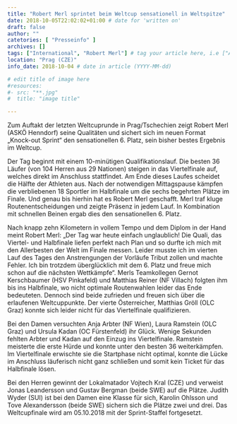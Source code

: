```yaml
---
title: "Robert Merl sprintet beim Weltcup sensationell in Weltspitze"
date: 2018-10-05T22:02:02+01:00 # date for 'written on'
draft: false
author: ""
catetories: [ "Presseinfo" ]
archives: []
tags: ["International", "Robert Merl"] # tag your article here, i.e ["Austria Cup", "Robert Merl"]
location: "Prag (CZE)"
info_date: 2018-10-04 # date in article (YYYY-MM-dd)

# edit title of image here
#resources:
#- src: "**.jpg"
#  title: "image title"

---
```


Zum Auftakt der letzten Weltcuprunde in Prag/Tschechien zeigt Robert Merl (ASKÖ Henndorf) seine Qualitäten und sichert sich im neuen Format „Knock-out Sprint“ den sensationellen 6. Platz, sein bisher bestes Ergebnis im Weltcup. 

<!--more-->

Der Tag beginnt mit einem 10-minütigen Qualifikationslauf. Die besten 36 Läufer (von 104 Herren aus 29 Nationen) steigen in das Viertelfinale auf, welches direkt im Anschluss stattfindet. Am Ende dieses Laufes scheidet die Hälfte der Athleten aus. Nach der notwendigen Mittagspause kämpfen die verbliebenen 18 Sportler im Halbfinale um die sechs begehrten Plätze im Finale. Und genau bis hierhin hat es Robert Merl geschafft. Merl traf kluge Routenentscheidungen und zeigte Präsenz in jedem Lauf. In Kombination mit schnellen Beinen ergab dies den sensationellen 6. Platz.

Nach knapp zehn Kilometern in vollem Tempo und dem Diplom in der Hand meint Robert Merl: „Der Tag war heute einfach unglaublich! Die Quali, das Viertel- und Halbfinale liefen perfekt nach Plan und so durfte ich mich mit den Allerbesten der Welt im Finale messen. Leider musste ich im vierten Lauf des Tages den Anstrengungen der Vorläufe Tribut zollen und machte Fehler. Ich bin trotzdem überglücklich mit dem 6. Platz und freue mich schon auf die nächsten Wettkämpfe“. 
Merls Teamkollegen Gernot Kerschbaumer (HSV Pinkafeld) und Matthias Reiner (NF Villach) folgten ihm bis ins Halbfinale, wo nicht optimale Routenwahlen leider das Ende bedeuteten. Dennoch sind beide zufrieden und freuen sich über die erlaufenen Weltcuppunkte. Der vierte Österreicher, Matthias Gröll (OLC Graz) konnte sich leider nicht für das Viertelfinale qualifizieren.

Bei den Damen versuchten Anja Arbter (NF Wien), Laura Ramstein (OLC Graz) und Ursula Kadan (OC Fürstenfeld) ihr Glück. Wenige Sekunden fehlten Arbter und Kadan auf den Einzug ins Viertelfinale. Ramstein meisterte die erste Hürde und konnte unter den besten 36 weiterkämpfen. Im Viertelfinale erwischte sie die Startphase nicht optimal, konnte die Lücke im Anschluss läuferisch nicht ganz schließen und somit kein Ticket für das Halbfinale lösen.

Bei den Herren gewinnt der Lokalmatador Vojtech Kral (CZE) und verweist Jonas Leandersson und Gustav Bergman (beide SWE) auf die Plätze. Judith Wyder (SUI) ist bei den Damen eine Klasse für sich, Karolin Ohlsson und Tove Alexandersson (beide SWE) sichern sich die Plätze zwei und drei. Das Weltcupfinale wird am 05.10.2018 mit der Sprint-Staffel fortgesetzt.
